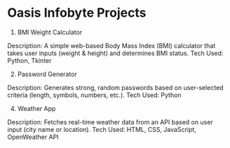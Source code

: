 # Oasis Infobyte Projects

1. BMI Weight Calculator

Description: A simple web-based Body Mass Index (BMI) calculator that takes user inputs (weight & height) and determines BMI status.
Tech Used: Python, Tkinter

2. Password Generator
   
Description: Generates strong, random passwords based on user-selected criteria (length, symbols, numbers, etc.).
Tech Used: Python

4. Weather App

Description: Fetches real-time weather data from an API based on user input (city name or location).
Tech Used: HTML, CSS, JavaScript, OpenWeather API
